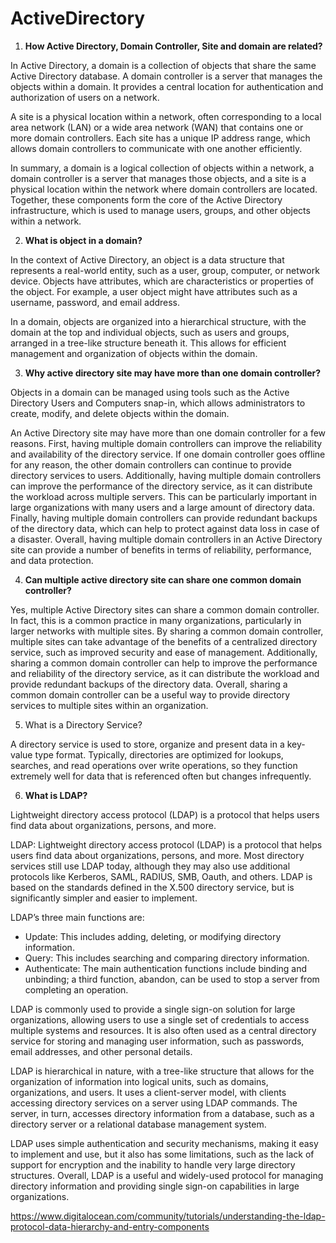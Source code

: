 # ActiveDirectory

1. **How Active Directory, Domain Controller, Site and domain are related?**

In Active Directory, a domain is a collection of objects that share the same Active Directory database. A domain controller is a server that manages the objects within a domain. It provides a central location for authentication and authorization of users on a network.

A site is a physical location within a network, often corresponding to a local area network (LAN) or a wide area network (WAN) that contains one or more domain controllers. Each site has a unique IP address range, which allows domain controllers to communicate with one another efficiently.

In summary, a domain is a logical collection of objects within a network, a domain controller is a server that manages those objects, and a site is a physical location within the network where domain controllers are located. Together, these components form the core of the Active Directory infrastructure, which is used to manage users, groups, and other objects within a network.

2. **What is object in a domain?**

In the context of Active Directory, an object is a data structure that represents a real-world entity, such as a user, group, computer, or network device. Objects have attributes, which are characteristics or properties of the object. For example, a user object might have attributes such as a username, password, and email address.

In a domain, objects are organized into a hierarchical structure, with the domain at the top and individual objects, such as users and groups, arranged in a tree-like structure beneath it. This allows for efficient management and organization of objects within the domain.

3. **Why active directory site may have more than one domain controller?**

Objects in a domain can be managed using tools such as the Active Directory Users and Computers snap-in, which allows administrators to create, modify, and delete objects within the domain.


An Active Directory site may have more than one domain controller for a few reasons. First, having multiple domain controllers can improve the reliability and availability of the directory service. If one domain controller goes offline for any reason, the other domain controllers can continue to provide directory services to users. Additionally, having multiple domain controllers can improve the performance of the directory service, as it can distribute the workload across multiple servers. This can be particularly important in large organizations with many users and a large amount of directory data. Finally, having multiple domain controllers can provide redundant backups of the directory data, which can help to protect against data loss in case of a disaster. Overall, having multiple domain controllers in an Active Directory site can provide a number of benefits in terms of reliability, performance, and data protection.

4. **Can multiple active directory site can share one common domain controller?**

Yes, multiple Active Directory sites can share a common domain controller. In fact, this is a common practice in many organizations, particularly in larger networks with multiple sites. By sharing a common domain controller, multiple sites can take advantage of the benefits of a centralized directory service, such as improved security and ease of management. Additionally, sharing a common domain controller can help to improve the performance and reliability of the directory service, as it can distribute the workload and provide redundant backups of the directory data. Overall, sharing a common domain controller can be a useful way to provide directory services to multiple sites within an organization.

5. What is a Directory Service?

A directory service is used to store, organize and present data in a key-value type format. Typically, directories are optimized for lookups, searches, and read operations over write operations, so they function extremely well for data that is referenced often but changes infrequently.

6. **What is LDAP?**

Lightweight directory access protocol (LDAP) is a protocol that helps users find data about organizations, persons, and more. 

LDAP: Lightweight directory access protocol (LDAP) is a protocol that helps users find data about organizations, persons, and more. Most directory services still use LDAP today, although they may also use additional protocols like Kerberos, SAML, RADIUS, SMB, Oauth, and others. LDAP is based on the standards defined in the X.500 directory service, but is significantly simpler and easier to implement.

LDAP’s three main functions are:

* Update: This includes adding, deleting, or modifying directory information.
* Query: This includes searching and comparing directory information.
* Authenticate: The main authentication functions include binding and unbinding; a third function, abandon, can be used to stop a server from completing an operation. 

LDAP is commonly used to provide a single sign-on solution for large organizations, allowing users to use a single set of credentials to access multiple systems and resources. It is also often used as a central directory service for storing and managing user information, such as passwords, email addresses, and other personal details.

LDAP is hierarchical in nature, with a tree-like structure that allows for the organization of information into logical units, such as domains, organizations, and users. It uses a client-server model, with clients accessing directory services on a server using LDAP commands. The server, in turn, accesses directory information from a database, such as a directory server or a relational database management system.

LDAP uses simple authentication and security mechanisms, making it easy to implement and use, but it also has some limitations, such as the lack of support for encryption and the inability to handle very large directory structures. Overall, LDAP is a useful and widely-used protocol for managing directory information and providing single sign-on capabilities in large organizations.

https://www.digitalocean.com/community/tutorials/understanding-the-ldap-protocol-data-hierarchy-and-entry-components








